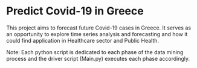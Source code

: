 # Predict Covid-19 in Greece
This project aims to forecast future Covid-19 cases in Greece. It serves as an opportunity to explore time series analysis and forecasting and how it could find application in Healthcare sector and Public Health.

Note: Each python script is dedicated to each phase of the data mining process and the driver script (Main.py) executes each phase accordingly.
